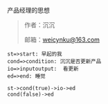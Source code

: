 产品经理的思想

> 作者：沉沉
>
> 邮箱：weicynku@163.com

```flow
st=>start: 早起的我
cond=>condition: 沉沉是否更新产品
io=>inputoutput:  看更新
ed=>end: 睡觉

st->cond(true)->io->ed
cond(false)->ed
```

